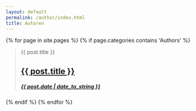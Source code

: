 ```yaml
---
layout: default
permalink: /author/index.html 
title: Autoren
---
```

{% for page in site.pages %}
{% if page.categories contains 'Authors' %}

<blockquote>
<span class="screen-reader-text">{{ post.title }}</span>
<h2 class="entry-title">
<a href="{{ post.url }}" rel="bookmark">{{ post.title }}</a>
</h2>
<h5 class="entry-date">
<a href="{{ post.url }}" title="{{ post.title }}" rel="bookmark">
<time class="entry-date" datetime="{{ post.date | date_to_string }}" pubdate>{{ post.date | date_to_string }} </time>
</a>
</h5>
</blockquote>

{% endif %}
{% endfor %}
